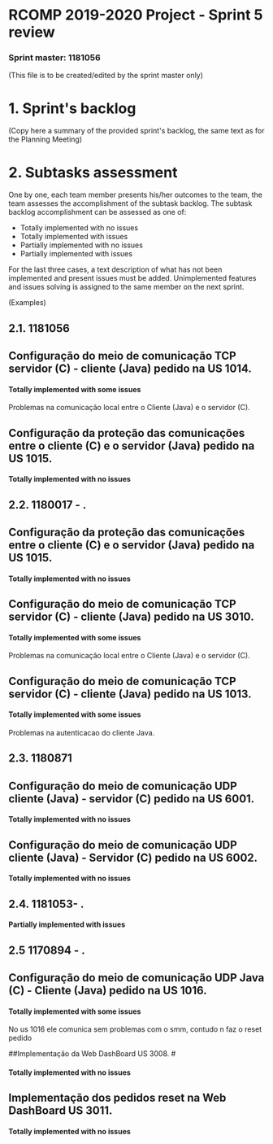RCOMP 2019-2020 Project - Sprint 5 review
=========================================
### Sprint master: 1181056 ###
(This file is to be created/edited by the sprint master only)
# 1. Sprint's backlog #
(Copy here a summary of the provided sprint's backlog, the same text as for the Planning Meeting)
# 2. Subtasks assessment #
One by one, each team member presents his/her outcomes to the team, the team assesses 		the accomplishment of the subtask backlog.
The subtask backlog accomplishment can be assessed as one of:

  * Totally implemented with no issues
  * Totally implemented with issues
  * Partially implemented with no issues
  * Partially implemented with issues

For the last three cases, a text description of what has not been implemented and present issues must be added.
Unimplemented features and issues solving is assigned to the same member on the next sprint.

(Examples)

## 2.1. 1181056  #

## Configuração do meio de comunicação TCP servidor (C) - cliente (Java) pedido na US 1014. #

#### Totally implemented with some issues ####

Problemas na comunicação local entre o Cliente (Java) e o servidor (C).



## Configuração da proteção das comunicações entre o cliente (C) e o servidor (Java) pedido na US 1015. #

#### Totally implemented with no issues ####



## 2.2. 1180017 - . #
## Configuração da proteção das comunicações entre o cliente (C) e o servidor (Java) pedido na US 1015. #

#### Totally implemented with no issues ###

## Configuração do meio de comunicação TCP servidor (C) - cliente (Java) pedido na US 3010. #

#### Totally implemented with some issues ####

Problemas na comunicação local entre o Cliente (Java) e o servidor (C).

## Configuração do meio de comunicação TCP servidor (C) - cliente (Java) pedido na US 1013. #

#### Totally implemented with some issues ####

Problemas na autenticacao do cliente Java.




## 2.3. 1180871 #
## Configuração do meio de comunicação UDP cliente (Java) - servidor (C) pedido na US 6001. #

#### Totally implemented with no issues ####



## Configuração do meio de comunicação UDP cliente (Java) - Servidor (C) pedido na US 6002. #

#### Totally implemented with no issues ####




## 2.4. 1181053- . #
#### Partially implemented with issues ####




## 2.5 1170894 - . ##
## Configuração do meio de comunicação UDP Java (C) - Cliente (Java) pedido na US 1016. #
####  Totally implemented with some issues ####
No us 1016 ele comunica sem problemas com o smm, contudo n faz o reset pedido

##Implementação da Web DashBoard US 3008. #
#### Totally implemented with no issues ####

## Implementação dos pedidos reset na Web DashBoard US 3011. #
#### Totally implemented with no issues ####
